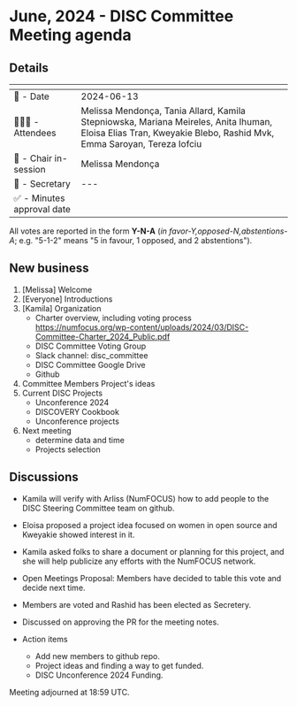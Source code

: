 # June, 2024 - DISC Committee Meeting agenda

## Details

| <!-- -->    | <!-- -->    |
|-----------|---|
| 📅 - Date | 2024-06-13 |
| 🙋🏽‍♀️ - Attendees | Melissa Mendonça, Tania Allard, Kamila Stepniowska, Mariana Meireles, Anita Ihuman, Eloisa Elias Tran, Kweyakie Blebo, Rashid Mvk, Emma Saroyan, Tereza Iofciu |
| 💬 - Chair in-session | Melissa Mendonça |
| 📝 - Secretary | ---  |
| ✅ - Minutes approval date |   |


All votes are reported in the form **Y-N-A** (*in favor-Y‚opposed-N‚abstentions-A*; e.g. "5-1-2" means "5 in favour, 1 opposed, and 2 abstentions").

## New business

1. [Melissa] Welcome
2. [Everyone] Introductions
3. [Kamila] Organization
    - Charter overview, including voting process https://numfocus.org/wp-content/uploads/2024/03/DISC-Committee-Charter_2024_Public.pdf
    - DISC Committee Voting Group
    - Slack channel: disc_committee
    - DISC Committee Google Drive
    - Github   
4. Committee Members Project's ideas
5. Current DISC Projects
    - Unconference 2024
    - DISCOVERY Cookbook
    - Unconference projects
6. Next meeting 
    - determine data and time
    - Projects selection

## Discussions
- Kamila will verify with Arliss (NumFOCUS) how to add people to the DISC Steering Committee team on github.
- Eloisa proposed a project idea focused on women in open source and Kweyakie showed interest in it.
- Kamila asked folks to share a document or planning for this project, and she will help publicize any efforts with the NumFOCUS network.
- Open Meetings Proposal: Members have decided to table this vote and decide next time.
- Members are voted and Rashid has been elected as Secretery.
- Discussed on approving the PR for the meeting notes.

- Action items
    - Add new members to github repo.
    - Project ideas and finding a way to get funded.
    - DISC Unconference 2024 Funding.


Meeting adjourned at 18:59 UTC.
